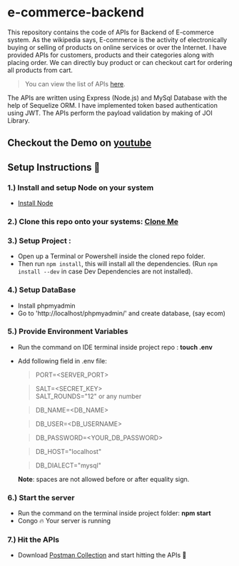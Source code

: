 # e-commerce-backend

This repository contains the code of APIs for Backend of E-commerce system. 
As the wikipedia says, E-commerce is the activity of electronically buying or selling of products on online services or over the Internet.
I have provided APIs for customers, products and their categories along with placing order. We can directly buy product or can checkout cart for ordering all products from cart.

> You can view the list of APIs [here](https://backendapi.turing.com/docs/#/).

The APIs are written using Express (Node.js) and MySql Database with the help of Sequelize ORM. I have implemented token based authentication using JWT. The APIs perform the payload validation by making of JOI Library.

## Checkout the Demo on [youtube](https://youtu.be/VJu8yIPkGEU)

## Setup Instructions :page_facing_up:
### 1.) Install and setup Node on your system
- [Install Node](https://nodejs.org/en/download/)
### 2.) Clone this repo onto your systems: [Clone Me](https://github.com/srishtivishnoi2102/e-commerce-backend.git) 
### 3.) Setup Project :
- Open up a Terminal or Powershell inside the cloned repo folder.
- Then run `npm install`, this will install all the dependencies. 
  (Run `npm install --dev` in case Dev Dependencies are not installed).

  
### 4.) Setup DataBase
- Install phpmyadmin
- Go to 'http://localhost/phpmyadmin/' and create database, (say ecom)

### 5.) Provide Environment Variables
- Run the command on IDE terminal inside project repo : **touch .env**
- Add following field in .env file:
  > PORT=<SERVER_PORT>
  
  > SALT=<SECRET_KEY>  
  > SALT_ROUNDS="12" or any number

  > DB_NAME=<DB_NAME>
  
  > DB_USER=<DB_USERNAME>
  
  > DB_PASSWORD=<YOUR_DB_PASSWORD>
  
  > DB_HOST="localhost"
  
  > DB_DIALECT="mysql"
  
  **Note**: spaces are not allowed before or after equality sign.
  
### 6.) Start the server
 - Run the command on the terminal inside project folder: **npm start**
 - Congo :fire: Your server is running 
 
### 7.) Hit the APIs
 - Download [Postman Collection](https://www.getpostman.com/collections/d630caa65b77df5c6cd8) and start hitting the APIs :rocket:

